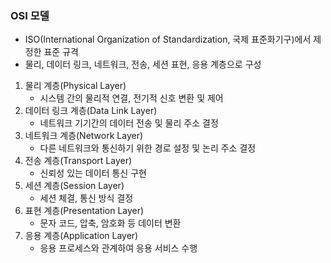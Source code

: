 ### OSI 모델
- ISO(International Organization of Standardization, 국제 표준화기구)에서 제정한 표준 규격
- 물리, 데이터 링크, 네트워크, 전송, 세션 표현, 응용 계층으로 구성

1. 물리 계층(Physical Layer)
   - 시스템 간의 물리적 연결, 전기적 신호 변환 및 제어
2. 데이터 링크 계층(Data Link Layer)
   - 네트워크 기기간의 데이터 전송 및 물리 주소 결정
3. 네트워크 계층(Network Layer)
   - 다른 네트워크와 통신하기 위한 경로 설정 및 논리 주소 결정
4. 전송 계층(Transport Layer)
   - 신뢰성 있는 데이터 통신 구현
5. 세션 계층(Session Layer)
   - 세션 체결, 통신 방식 결정
6. 표현 계층(Presentation Layer)
   - 문자 코드, 압축, 암호화 등 데이터 변환
7. 응용 계층(Application Layer)
   - 응용 프로세스와 관계하여 응용 서비스 수행

